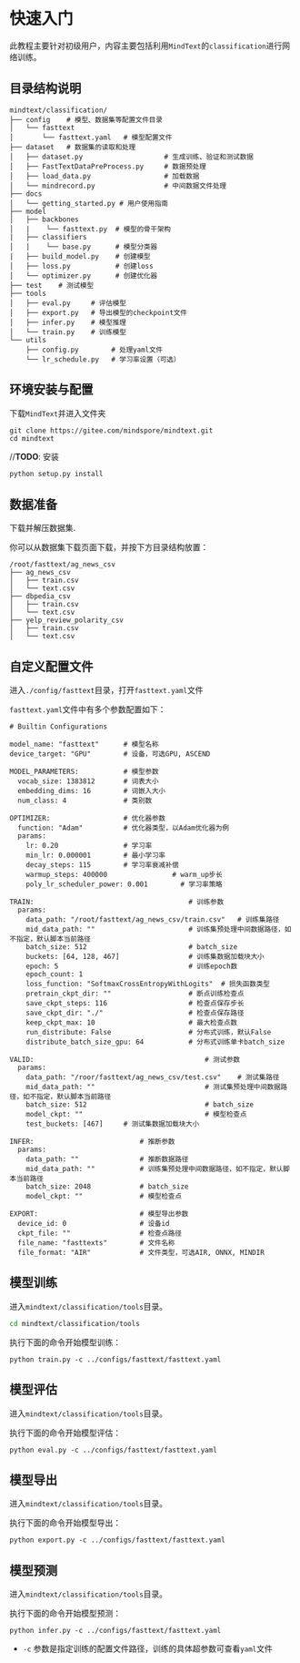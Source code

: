 # 快速入门

此教程主要针对初级用户，内容主要包括利用`MindText`的`classification`进行网络训练。

## 目录结构说明

```text
mindtext/classification/
├── config    # 模型、数据集等配置文件目录
│   └── fasttext
│       └── fasttext.yaml   # 模型配置文件
├── dataset   # 数据集的读取和处理
│   ├── dataset.py                    # 生成训练、验证和测试数据
│   ├── FastTextDataPreProcess.py     # 数据预处理
│   ├── load_data.py                  # 加载数据
│   └── mindrecord.py                 # 中间数据文件处理
├── docs
│   └── getting_started.py # 用户使用指南
├── model
│   ├── backbones         
│   |    └── fasttext.py  # 模型的骨干架构
|   ├── classifiers    
│   |    └── base.py      # 模型分类器
|   ├── build_model.py    # 创建模型
│   ├── loss.py           # 创建loss
│   └── optimizer.py      # 创建优化器
├── test    # 测试模型  
├── tools    
│   ├── eval.py     # 评估模型
│   ├── export.py   # 导出模型的checkpoint文件
│   ├── infer.py    # 模型推理
│   └── train.py    # 训练模型
└── utils
    ├── config.py        # 处理yaml文件
    └── lr_schedule.py   # 学习率设置（可选）
```

## 环境安装与配置

下载`MindText`并进入文件夹

```shell
git clone https://gitee.com/mindspore/mindtext.git
cd mindtext
```

//**TODO**: 安装

```bash
python setup.py install
```

## 数据准备


下载并解压数据集.

你可以从数据集下载页面下载，并按下方目录结构放置：

```text
/root/fasttext/ag_news_csv
├── ag_news_csv
│   ├── train.csv
│   └── text.csv
├── dbpedia_csv
│   ├── train.csv
│   └── text.csv
├── yelp_review_polarity_csv
│   ├── train.csv
│   └── text.csv

```

## 自定义配置文件

进入`./config/fasttext`目录，打开`fasttext.yaml`文件

`fasttext.yaml`文件中有多个参数配置如下：

```text
# Builtin Configurations

model_name: "fasttext"      # 模型名称
device_target: "GPU"        # 设备，可选GPU, ASCEND

MODEL_PARAMETERS:           # 模型参数
  vocab_size: 1383812       # 词表大小
  embedding_dims: 16        # 词嵌入大小
  num_class: 4              # 类别数

OPTIMIZER:                  # 优化器参数
  function: "Adam"          # 优化器类型，以Adam优化器为例   
  params:
    lr: 0.20                # 学习率
    min_lr: 0.000001        # 最小学习率
    decay_steps: 115        # 学习率衰减补偿
    warmup_steps: 400000                # warm_up步长
    poly_lr_scheduler_power: 0.001        # 学习率策略

TRAIN:                                      # 训练参数
  params:
    data_path: "/root/fasttext/ag_news_csv/train.csv"   # 训练集路径
    mid_data_path: ""                       # 训练集预处理中间数据路径，如不指定，默认脚本当前路径
    batch_size: 512                         # batch_size
    buckets: [64, 128, 467]                 # 训练集数据加载块大小
    epoch: 5                                # 训练epoch数
    epoch_count: 1                         
    loss_function: "SoftmaxCrossEntropyWithLogits"  # 损失函数类型
    pretrain_ckpt_dir: ""                   # 断点训练检查点
    save_ckpt_steps: 116                    # 检查点保存步长
    save_ckpt_dir: "./"                     # 检查点保存路径
    keep_ckpt_max: 10                       # 最大检查点数
    run_distribute: False                   # 分布式训练，默认False
    distribute_batch_size_gpu: 64           # 分布式训练单卡batch_size

VALID:                                          # 测试参数
  params:
    data_path: "/roor/fasttext/ag_news_csv/test.csv"    # 测试集路径
    mid_data_path: ""                           # 测试集预处理中间数据路径，如不指定，默认脚本当前路径
    batch_size: 512                             # batch_size
    model_ckpt: ""                              # 模型检查点
    test_buckets: [467]     # 测试集数据加载块大小

INFER:                          # 推断参数
  params:
    data_path: ""               # 推断数据路径
    mid_data_path: ""           # 训练集预处理中间数据路径，如不指定，默认脚本当前路径
    batch_size: 2048            # batch_size
    model_ckpt: ""              # 模型检查点

EXPORT:                         # 模型导出参数
  device_id: 0                  # 设备id
  ckpt_file: ""                 # 检查点路径
  file_name: "fasttexts"        # 文件名称
  file_format: "AIR"            # 文件类型，可选AIR, ONNX, MINDIR
```

## 模型训练
进入`mindtext/classification/tools`目录。

```bash
cd mindtext/classification/tools
```

执行下面的命令开始模型训练：

```shell
python train.py -c ../configs/fasttext/fasttext.yaml
```

## 模型评估
进入`mindtext/classification/tools`目录。

执行下面的命令开始模型评估：

```shell
python eval.py -c ../configs/fasttext/fasttext.yaml
```

## 模型导出
进入`mindtext/classification/tools`目录。

执行下面的命令开始模型导出：

```shell
python export.py -c ../configs/fasttext/fasttext.yaml
```

## 模型预测
进入`mindtext/classification/tools`目录。

执行下面的命令开始模型预测：

```shell
python infer.py -c ../configs/fasttext/fasttext.yaml
```

- `-c` 参数是指定训练的配置文件路径，训练的具体超参数可查看`yaml`文件  